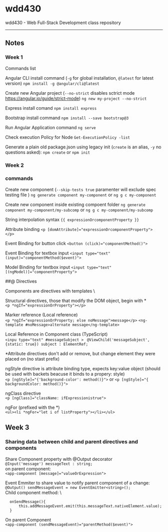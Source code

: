 # wdd430
wdd430 - Web Full-Stack Development class repository

---
## Notes

### Week 1

Commands list

Angular CLI install command (`-g` for global installation, `@latest` for latest version) 
`npm install -g @angular/cli@latest`

Create new Angular project (`--no-strict` disables sctrict mode https://angular.io/guide/strict-mode)
`ng new my-project --no-strict` 

Express install comand
`npm install express`

Bootstrap install command
`npm install --save bootstrap@3` 

Run Angular Application command
`ng serve` 


Check execution Policy for Node
`Get-ExecutionPolicy -list`

Generate a plain old package.json using legacy init (`create` is an alias, `-y` no questions asked):
`npm create` or `npm init`


### Week 2

### commands
Create new component (`--skip-tests true` paramenter will exclude spec testing file )
`ng generate component my-component` or `ng g c my-component`

Create new component inside existing compoent folder
`ng generate component my-component/my-subcomp` or `ng g c my-component/my-subcomp`


String interpolation syntax 
`{{ expressionOrcomponentProperty }}`

Attribute binding
`<p [domAttribute]="expressionOrcomponentProperty"> </p>`

Event Binding for button click
`<button (click)="componentMethod()">`

Event Binding for textbox input
`<input type="text" (input)="componentMethod($event)">`

Model Binding for textbox input
`<input type="text" [(ngModel)]="componentProperty">`

##@ Directives

Components are directives with templates \

Structural directives, those that modify the DOM object, begin with * \
`<p *ngIf="expressionOrProperty"></p>`

Marker reference (Local reference) \
`<p *ngIf="expressionOrProperty; else noMessage">message</p>`
`<ng-template #noMessage>alternate message</ng-template>`

Local Reference in Component class (TypeScript) \
`<inpu type="text" #messageSubject >`
`  @ViewChild('messageSubject', {static: true}) subject : ElementRef; `


*Attribute directives don't add or remove, but change element they were placed on (no stast prefix)

ngStyle directive is attribute binding type, expects key:value object (should be used with backets beacuse it binds to a propery: style)\
`<p [ngStyle]="{'background-color': method()}">` or `<p [ngStyle]="{ backgroundColor: method()}">`

ngClass directive \
`<p [ngClass]="className: ifExpressionistrue">`

ngFor (prefixed with the *)\
`<ul><li *ngFor="let i of listProperty"></li></ul>`

## Week 3

### Sharing data between child and parent directives and components

Share Component property with @Output decorator \
`@Input('message') messageText : string;` \
on parent component: \
`<app-component [message]="valueOrExpression">`

Event Emmiter to share value to notify parent component of a change: \
`@Output() sendMessageEvent = new EventEmitter<string>(); ` \
Child component method: \
```
  onSendMessage(){
      this.addMessageEvent.emit(this.messageText.nativeElement.value);
  }
```
On parent Component \
`<app-component (sendMessageEvent)="parentMethod($event)">`
